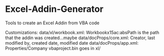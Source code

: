 # Excel-Addin-Generator
Tools to create an Excel Addin from VBA code

Customizations:
data/xl/workbook.xml: Workbookx15ac:absPath is the path that the addin was created...maybe
data/docProps/core.xml: Creator, last modified by, created date, modified date
data/docProps/app.xml: Properties/Company
vbaproject.bin goes in xl/
